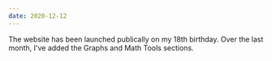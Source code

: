 ```yaml
---
date: 2020-12-12
---
```


The website has been launched publically on my 18th birthday. Over the last month, I've added the Graphs and Math Tools sections.